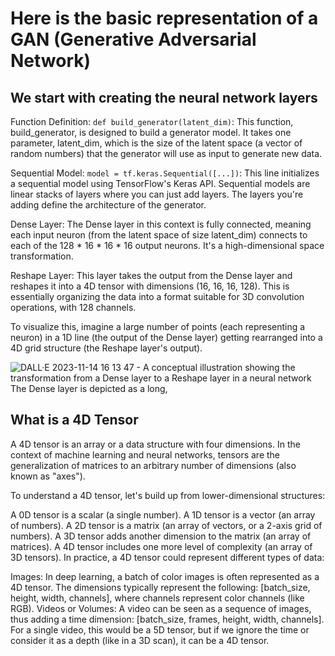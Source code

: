 # Here is the basic representation of a GAN (Generative Adversarial Network)

## We start with creating the neural network layers

Function Definition: `def build_generator(latent_dim)`: This function, build_generator, is designed to build a generator model. It takes one parameter, latent_dim, which is the size of the latent space (a vector of random numbers) that the generator will use as input to generate new data.

Sequential Model: `model = tf.keras.Sequential([...])`: This line initializes a sequential model using TensorFlow's Keras API. Sequential models are linear stacks of layers where you can just add layers. The layers you're adding define the architecture of the generator.

Dense Layer: The Dense layer in this context is fully connected, meaning each input neuron (from the latent space of size latent_dim) connects to each of the 128 * 16 * 16 * 16 output neurons. It's a high-dimensional space transformation.

Reshape Layer: This layer takes the output from the Dense layer and reshapes it into a 4D tensor with dimensions (16, 16, 16, 128). This is essentially organizing the data into a format suitable for 3D convolution operations, with 128 channels.

To visualize this, imagine a large number of points (each representing a neuron) in a 1D line (the output of the Dense layer) getting rearranged into a 4D grid structure (the Reshape layer's output).

![DALL·E 2023-11-14 16 13 47 - A conceptual illustration showing the transformation from a Dense layer to a Reshape layer in a neural network  The Dense layer is depicted as a long,](https://github.com/lggg123/Understanding-GANs/assets/22415259/75168a48-014f-4f18-88d2-cbbe8c9eca51)

## What is a 4D Tensor

A 4D tensor is an array or a data structure with four dimensions. In the context of machine learning and neural networks, tensors are the generalization of matrices to an arbitrary number of dimensions (also known as "axes").

To understand a 4D tensor, let's build up from lower-dimensional structures:

A 0D tensor is a scalar (a single number).
A 1D tensor is a vector (an array of numbers).
A 2D tensor is a matrix (an array of vectors, or a 2-axis grid of numbers).
A 3D tensor adds another dimension to the matrix (an array of matrices).
A 4D tensor includes one more level of complexity (an array of 3D tensors).
In practice, a 4D tensor could represent different types of data:

Images: In deep learning, a batch of color images is often represented as a 4D tensor. The dimensions typically represent the following: [batch_size, height, width, channels], where channels represent color channels (like RGB).
Videos or Volumes: A video can be seen as a sequence of images, thus adding a time dimension: [batch_size, frames, height, width, channels]. For a single video, this would be a 5D tensor, but if we ignore the time or consider it as a depth (like in a 3D scan), it can be a 4D tensor.
